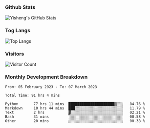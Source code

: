 ### Github Stats
![Yisheng's GitHub Stats](https://github-readme-stats-9qabuvhk1-gongyisheng.vercel.app/api?username=gongyisheng&count_private=true&show_icons=true)
### Tog Langs
![Top Langs](https://github-readme-stats-9qabuvhk1-gongyisheng.vercel.app/api/top-langs/?username=gongyisheng&layout=compact)
### Visitors
![Visitor Count](https://profile-counter.glitch.me/gongyisheng/count.svg)
### Monthly Development Breakdown
<!--START_SECTION:waka-->

```text
From: 05 February 2023 - To: 07 March 2023

Total Time: 91 hrs 4 mins

Python       77 hrs 11 mins  █████████████████████▒░░░   84.76 %
Markdown     10 hrs 44 mins  ███░░░░░░░░░░░░░░░░░░░░░░   11.79 %
Text         2 hrs           ▓░░░░░░░░░░░░░░░░░░░░░░░░   02.21 %
Bash         31 mins         ░░░░░░░░░░░░░░░░░░░░░░░░░   00.58 %
Other        20 mins         ░░░░░░░░░░░░░░░░░░░░░░░░░   00.38 %
```

<!--END_SECTION:waka-->
